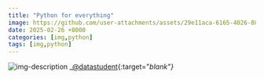 ```yaml
---
title: "Python for everything"
image: https://github.com/user-attachments/assets/29e11aca-6165-4026-88f8-2c8fef571c26
date: 2025-02-26 +8000
categories: [img,python]
tags: [img,python]
---
```

![img-description](https://github.com/user-attachments/assets/29e11aca-6165-4026-88f8-2c8fef571c26)
_[@datastudent](https://www.tiktok.com/@datastudent){:target="_blank"}_
